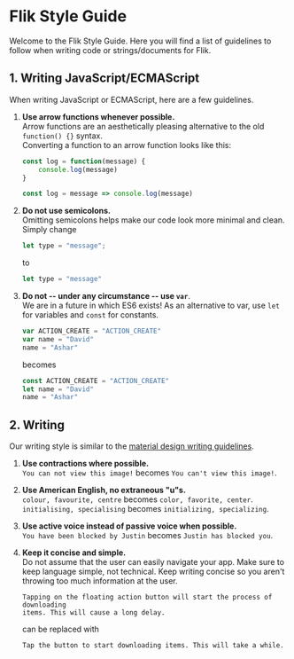 # Flik Style Guide
Welcome to the Flik Style Guide. Here you will find a list of guidelines to follow when writing code or strings/documents for Flik.

## 1. Writing JavaScript/ECMAScript
When writing JavaScript or ECMAScript, here are a few guidelines.  

1. **Use arrow functions whenever possible.**  
Arrow functions are an aesthetically pleasing alternative to the old `function() {}` syntax.  
		Converting a function to an arrow function looks like this:
	```js
	const log = function(message) {
		console.log(message)
	}
	```
	```js
	const log = message => console.log(message)
	```
2. **Do not use semicolons.**  
	Omitting semicolons helps make our code look more minimal and clean.  
	Simply change
	```js
	let type = "message";
	```
	to  

	```js
	let type = "message"
	```
3. **Do not -- under any circumstance -- use `var`**.  
	We are in a future in which ES6 exists! As an alternative to var, use `let` for variables and `const` for constants.
	```js
	var ACTION_CREATE = "ACTION_CREATE"
	var name = "David"
	name = "Ashar"
	```
	becomes  

	```js
	const ACTION_CREATE = "ACTION_CREATE"
	let name = "David"
	name = "Ashar"
	```
## 2. Writing  
Our writing style is similar to the [material design writing guidelines](https://material.io/guidelines/style/writing.html).
1. **Use contractions where possible.**  
	`You can not view this image!` becomes `You can't view this image!`.
2. **Use American English, no extraneous "u"s.**  
	`colour, favourite, centre` becomes `color, favorite, center`.  
	`initialising, specialising` becomes `initializing, specializing`.
3. **Use active voice instead of passive voice when possible.**  
	`You have been blocked by Justin` becomes `Justin has blocked you`.
4. **Keep it concise and simple.**  
	Do not assume that the user can easily navigate your app. Make sure to keep language simple, not technical. Keep writing concise so you aren't throwing too much information at the user.
	```
	Tapping on the floating action button will start the process of downloading
	items. This will cause a long delay.
	```
	can be replaced with  

	```
	Tap the button to start downloading items. This will take a while.
	```

